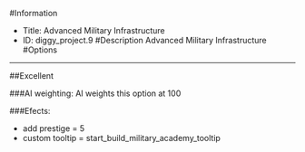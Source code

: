 #Information
 - Title: Advanced Military Infrastructure
 - ID: diggy_project.9
#Description
Advanced Military Infrastructure
#Options

___
##Excellent

###AI weighting:
AI weights this option at 100


###Efects:<ul><li>add prestige = 5</li><li>custom tooltip = start_build_military_academy_tooltip</li></ul>
